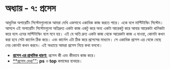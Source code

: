 # অধ্যায় - ৭: প্রসেস #

আধুনিক অপারেটিং সিস্টেমগুলোকে আমরা দেখি একসাথে একাধিক কাজ করতে পারে। একে বলে মাল্টিটাস্কিং সিস্টেম।
আসলে এই অপারেটিং সিস্টেমগুলো অতিদ্রুত একটা কাজ একটু করে অন্য একটা আরেকটু করে আবার আরেকটা খানিকটা করে বলে এদের মাল্টিটাস্কিং বলে মনে হয়। এই যে অতি দ্রুত একটা কাজ থেকে আরেকটা কাজ এ যাওয়া, কোনটা কখন করা হবে সেটা কার্নেল ঠিক করে। এবং কার্নেল এটা ঠিক করে প্রসেসের মাধ্যমে। সে একাধিক প্রসেস এর থেকে বেছে নেয় কোনটা কখন করবে। এই অধ্যায়ে আমরা প্রসেস নিয়ে কথা বলবো।

*  [**প্রসেস এর প্রাথমিক ধারণা**:](1.7.1.processing.md) প্রসেস কী এবং কীভাবে কাজ করে।
*  [**প্রসেস দেখা"":](1.7.2.viewprocess.md) **ps** ও **top** কমান্ডের ব্যবহার।